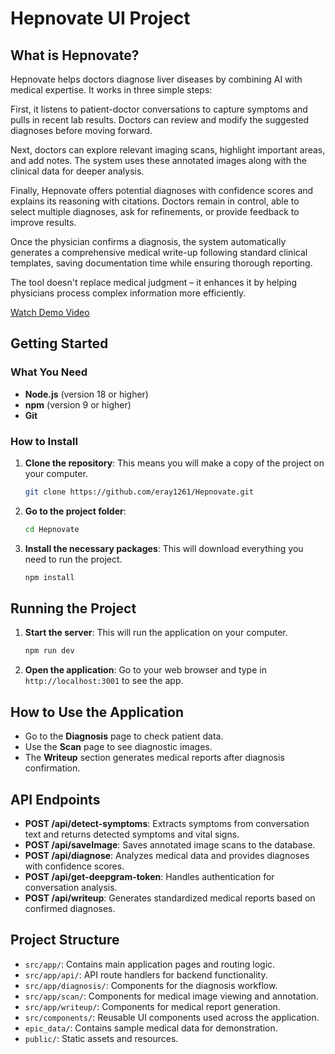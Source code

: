 # Hepnovate UI Project 

## What is Hepnovate?

Hepnovate helps doctors diagnose liver diseases by combining AI with medical expertise. It works in three simple steps:

First, it listens to patient-doctor conversations to capture symptoms and pulls in recent lab results. Doctors can review and modify the suggested diagnoses before moving forward.

Next, doctors can explore relevant imaging scans, highlight important areas, and add notes. The system uses these annotated images along with the clinical data for deeper analysis.

Finally, Hepnovate offers potential diagnoses with confidence scores and explains its reasoning with citations. Doctors remain in control, able to select multiple diagnoses, ask for refinements, or provide feedback to improve results.

Once the physician confirms a diagnosis, the system automatically generates a comprehensive medical write-up following standard clinical templates, saving documentation time while ensuring thorough reporting.

The tool doesn't replace medical judgment – it enhances it by helping physicians process complex information more efficiently.

[Watch Demo Video](https://www.youtube.com/watch?v=8Gkz0i7MShA)

## Getting Started

### What You Need
- **Node.js** (version 18 or higher)
- **npm** (version 9 or higher)
- **Git**

### How to Install

1. **Clone the repository**: This means you will make a copy of the project on your computer.
   ```bash
   git clone https://github.com/eray1261/Hepnovate.git
2. **Go to the project folder**:
   ```bash
   cd Hepnovate
3. **Install the necessary packages**: This will download everything you need to run the project.
   ```bash
   npm install

## Running the Project

1. **Start the server**: This will run the application on your computer.
   ```bash
   npm run dev
2. **Open the application**: Go to your web browser and type in `http://localhost:3001` to see the app.

## How to Use the Application

* Go to the **Diagnosis** page to check patient data.
* Use the **Scan** page to see diagnostic images.
* The **Writeup** section generates medical reports after diagnosis confirmation.

## API Endpoints

* **POST /api/detect-symptoms**: Extracts symptoms from conversation text and returns detected symptoms and vital signs.
* **POST /api/saveImage**: Saves annotated image scans to the database.
* **POST /api/diagnose**: Analyzes medical data and provides diagnoses with confidence scores.
* **POST /api/get-deepgram-token**: Handles authentication for conversation analysis.
* **POST /api/writeup**: Generates standardized medical reports based on confirmed diagnoses.

## Project Structure

* `src/app/`: Contains main application pages and routing logic.
* `src/app/api/`: API route handlers for backend functionality.
* `src/app/diagnosis/`: Components for the diagnosis workflow.
* `src/app/scan/`: Components for medical image viewing and annotation.
* `src/app/writeup/`: Components for medical report generation.
* `src/components/`: Reusable UI components used across the application.
* `epic_data/`: Contains sample medical data for demonstration.
* `public/`: Static assets and resources.
